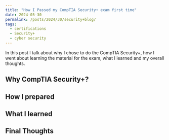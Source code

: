 ```yaml
---
title: "How I Passed my CompTIA Security+ exam first time"
date: 2024-05-30
permalink: /posts/2024/30/security+blog/
tags:
  - certifications
  - Security+
  - cyber security
---
```


In this post I talk about why I chose to do the CompTIA Security+, how I went about learning the material for the exam, what I learned and my overall thoughts.

## Why CompTIA Security+?

## How I prepared

## What I learned

## Final Thoughts
